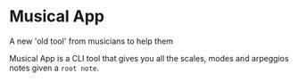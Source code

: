 # Musical App
A new 'old tool' from musicians to help them

Musical App is a CLI tool that gives you all the scales, modes and arpeggios notes given a `root note`.
